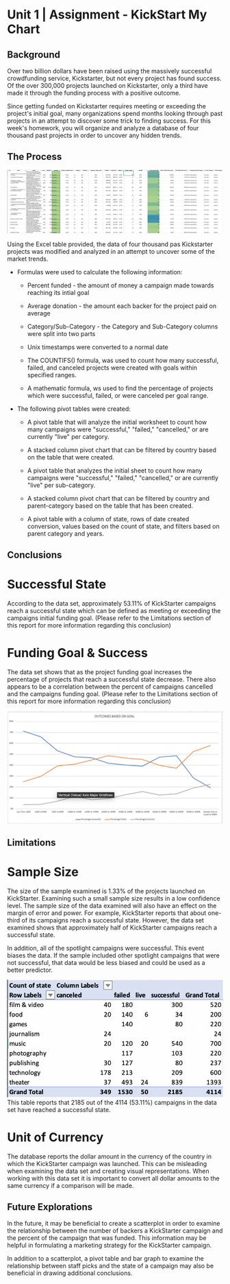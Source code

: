 # Unit 1 | Assignment - KickStart My Chart

## Background

Over two billion dollars have been raised using the massively successful crowdfunding service, Kickstarter, but not every project has found success. Of the over 300,000 projects launched on Kickstarter, only a third have made it through the funding process with a positive outcome.

Since getting funded on Kickstarter requires meeting or exceeding the project's initial goal, many organizations spend months looking through past projects in an attempt to discover some trick to finding success. For this week's homework, you will organize and analyze a database of four thousand past projects in order to uncover any hidden trends.

## The Process

![Kickstarter Table](Images/FullTable.PNG)

Using the Excel table provided, the data of four thousand pas Kickstarter projects was modified and analyzed in an attempt to uncover some of the market trends.

* Formulas were used to calculate the following information:
  * Percent funded - the amount of money a campaign made towards reaching its intial goal

  * Average donation - the amount each backer for the project paid on average 

  * Category/Sub-Category - the Category and Sub-Category columns were split into two parts

  * Unix timestamps were converted to a normal date 

  * The COUNTIFS() formula, was used to count how many successful, failed, and canceled projects were created with goals within specified ranges. 

  * A mathematic formula, ws used to find the percentage of projects which were successful, failed, or were canceled per goal range.

* The following pivot tables were created:
  * A pivot table that will analyze the initial worksheet to count how many campaigns were "successful," "failed," "cancelled," or are currently "live" per category.

  * A stacked column pivot chart that can be filtered by country based on the table that were created.

  * A pivot table that analyzes the initial sheet to count how many campaigns were "successful," "failed," "cancelled," or are currently "live" per sub-category.

  * A stacked column pivot chart that can be filtered by country and parent-category based on the table that has been created.

  * A pivot table with a column of state, rows of date created conversion, values based on the count of state, and filters based on parent category and years.


## Conclusions

# Successful State
According to the data set, approximately 53.11% of KickStarter campaigns reach a successful state which can be defined as meeting or exceeding the campaigns initial funding goal. (Please refer to the Limitations section of this report for more information regarding this conclusion)

# Funding Goal & Success
The data set shows that as the project funding goal increases the percentage of projects that reach a successful state decrease.  There also appears to be a correlation between the percent of campaigns cancelled and the campaigns funding goal. (Please refer to the Limitations section of this report for more information regarding this conclusion)

![Figure 1: Outcomes Based on Funding Goal](Images/Output_Fig1.png)

## Limitations

# Sample Size
The size of the sample examined is 1.33% of the projects launched on KickStarter.  Examining such a small sample size results in a low confidence level.  The sample size of the data examined will also have an effect on the margin of error and power.  For example, KickStarter reports that about one-third of its campaigns reach a successful state.  However, the data set examined shows that approximately half of KickStarter campaigns reach a successful state.

In addition, all of the spotlight campaigns were successful.  This event biases the data.  If the sample included other spotlight campaigns that were not successful, that data would be less biased and could be used as a better predictor.

![Figure 2: State of KickStart Campaigns by Category](Images/Output_Fig2.png)
This table reports that 2185 out of the 4114 (53.11%) campaigns in the data set have reached a successful state.

# Unit of Currency
The database reports the dollar amount in the currency of the country in which the KickStarter campaign was launched.  This can be misleading when examining the data set and creating visual representations.  When working with this data set it is important to convert all dollar amounts to the same currency if a comparison will be made.

## Future Explorations

In the future, it may be beneficial to create a scatterplot in order to examine the relationship between the number of backers a KickStarter campaign and the percent of the campaign that was funded.  This information may be helpful in formulating a marketing strategy for the KickStarter campaign.  

In addition to a scatterplot, a pivot table and bar graph to examine the relationship between staff picks and the state of a campaign may also be beneficial in drawing additional conclusions.



